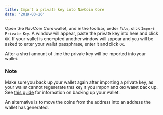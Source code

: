 ```yaml
---
title: Import a private key into NavCoin Core
date: '2019-03-26'
---
```


Open the NavCoin Core wallet, and in the toolbar, under `File`, click `Import Private Key`. A window will appear, paste the private key into here and click `OK`. 
If your wallet is encrypted another window will appear and you will be asked to enter your wallet passphrase, enter it and click `OK`.

After a short amount of time the private key will be imported into your wallet.

### Note

Make sure you back up your wallet again after importing a private key, as your wallet cannot regenerate this key if you import and old wallet back up. See [this guide](/navcoin-core/encrypt-and-backup-your-wallet) for information on backing up your wallet.

An alternative is to move the coins from the address into an address the wallet has generated.